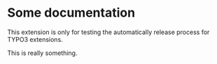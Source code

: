 # Some documentation

This extension is only for testing the automatically release process for TYPO3 extensions.

This is really something.
